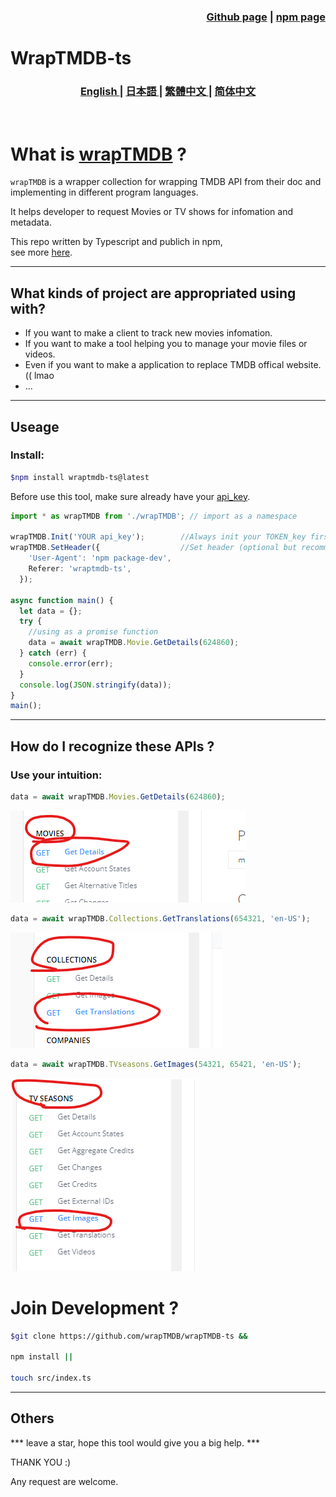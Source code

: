 
<h3 align="right">
<a href="https://github.com/wrapTMDB/wrapTMDB-ts">Github page</a> |
<a href="https://www.npmjs.com/package/wraptmdb-ts">npm page</a>  
</h3>


# WrapTMDB-ts  
<h3>
<p align="center">
<a href="/docs/README.md"> English </a>|
<a href="/docs/README_ja.md"> 日本語 </a>|
<a href="/docs/README_zh-tw.md"> 繁體中文 </a>|
<a href="/docs/README_zh-cn.md"> 简体中文 </a>
</p>
</h3>
<br/>

# What is [wrapTMDB](https://github.com/wrapTMDB/wrapTMDB) ?

```wrapTMDB``` is a wrapper collection for wrapping TMDB API from their doc and implementing in different program languages.

It helps developer to request Movies or TV shows for infomation and metadata.<br/>

This repo written by Typescript and publich in npm,<br/>
see more  [here](https://github.com/wrapTMDB/wrapTMDB).
___
## What kinds of project are appropriated using with?

- If you want to make a client to track new movies infomation.
- If you want to make a tool helping you to manage your movie files or videos.
- Even if you want to make a application to replace TMDB offical website. (( lmao
- ...

___
## Useage

### Install:

```bash
$npm install wraptmdb-ts@latest
```

Before use this tool, make sure already have your [api_key](https://developers.themoviedb.org/3/getting-started/authentication).
<br/>

``` Typescript
import * as wrapTMDB from './wrapTMDB'; // import as a namespace

wrapTMDB.Init('YOUR api_key');        //Always init your TOKEN_key first.
wrapTMDB.SetHeader({                  //Set header (optional but recommand)
    'User-Agent': 'npm package-dev',
    Referer: 'wraptmdb-ts',
  });

async function main() {
  let data = {};
  try {
    //using as a promise function
    data = await wrapTMDB.Movie.GetDetails(624860); 
  } catch (err) {
    console.error(err);
  }
  console.log(JSON.stringify(data));
}
main();
```
___

## How do I recognize these APIs ?

### Use your intuition:

```Typescript
data = await wrapTMDB.Movies.GetDetails(624860);
```
![alt text](docs/172714.png)

```Typescript
data = await wrapTMDB.Collections.GetTranslations(654321, 'en-US');
```
![alt text](docs/172927.png)

```Typescript
data = await wrapTMDB.TVseasons.GetImages(54321, 65421, 'en-US');
```
![alt text](docs/172331.png)



# Join Development ?
```bash
$git clone https://github.com/wrapTMDB/wrapTMDB-ts &&

npm install ||

touch src/index.ts 
```

___
## Others

*** leave a star,  hope this tool would give you a big help. ***

THANK YOU :)

Any request are welcome.